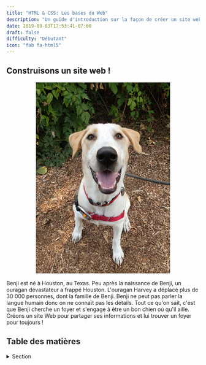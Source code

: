 ```yaml
---
title: "HTML & CSS: Les bases du Web"
description: "Un guide d'introduction sur la façon de créer un site web simple à partir de zéro"
date: 2019-09-03T17:53:41-07:00
draft: false
difficulty: "Débutant"
icon: "fab fa-html5"
---
```


## Construisons un site web !

<p style="text-align: center; "><img src="media/meet-benji-sm.jpg?classes=border,shadow" alt="Benji le chien" width="350"/></p>

Benji est né à Houston, au Texas. Peu après la naissance de Benji, un ouragan dévastateur a frappé Houston. L'ouragan Harvey a déplacé plus de 30 000 personnes, dont la famille de Benji. Benji ne peut pas parler la langue humain donc on ne connaït pas les détails. Tout ce qu'on sait, c'est que Benji cherche un foyer et s'engage à être un bon chien où qu'il aille. Créons un site Web pour partager ses informations et lui trouver un foyer pour toujours !

## Table des matières

<details>
<summary>Section</summary>
{{% children %}}
</details>
